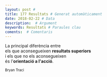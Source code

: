 ```yaml
---
layout: post #
title: 177 Resultats # Generat automàticament
date: 2018-02-22 # Data
description:  # Argument
keywords: Resultats # Paraules clau
coments:  # Comentaris
---
```


La principal diferència entre <br />
els que aconsegueixen **resultats superiors** <br />
i els que no els aconsegueixen <br />
és l'**orientació a l'acció**. <br />

<small>Bryan Traci</small>
